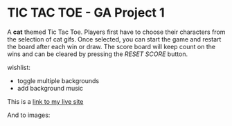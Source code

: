 # TIC TAC TOE - GA Project 1

A **cat** themed Tic Tac Toe. 
Players first have to choose their characters from the selection of cat gifs.
Once selected, you can start the game and restart the board after each win or draw.
The score board will keep count on the wins and can be cleared by pressing the _RESET SCORE_ button.




wishlist:
- toggle multiple backgrounds
- add background music



This is a [link to my live site](https://azhang93.github.io/tic-tac-toe/?fbclid=IwAR019QX2QN2GVKgiOYhSLdG00LA_Fz00SV6KxQ0LXjlYZK5NDEu1lOFGedo)

And to images:

